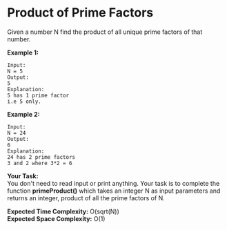 # Product of Prime Factors
Given a number N find the product of all unique prime factors of that number.
 
**Example 1:**
```
Input:
N = 5
Output:
5
Explanation:
5 has 1 prime factor 
i.e 5 only.
```
**Example 2:**
```
Input:
N = 24
Output:
6
Explanation:
24 has 2 prime factors 
3 and 2 where 3*2 = 6
```
**Your Task:**<br>
You don't need to read input or print anything. Your task is to complete the function **primeProduct()** which takes an integer N as input parameters and returns an integer, product of all the prime factors of N.
 
**Expected Time Complexity:** O(sqrt(N))<br>
**Expected Space Complexity:** O(1)
